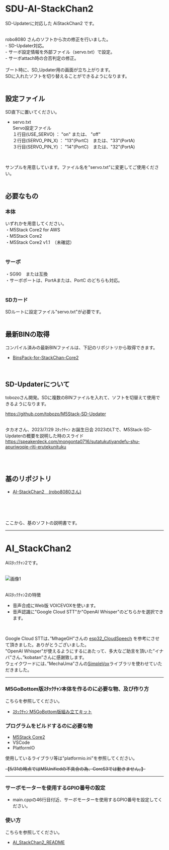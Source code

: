 # SDU-AI-StackChan2
SD-Updaterに対応した AiStackChan2 です。<br>

<br>
robo8080 さんのソフトから次の修正を行いました。<br>
- SD-Updater対応。<br>
- サーボ設定情報を外部ファイル（servo.txt）で設定。<br>
- サーボattach時の合否判定の修正。<br>

<br>
ブート時に、SD_Updater用の画面が立ち上がります。<br>
SDに入れたソフトを切り替えることができるようになります。<br>
<br>



## 設定ファイル
SD直下に置いてください。

- servo.txt<br>
Servo設定ファイル<br>
１行目(USE_SERVO)   ： "on" または、 "off"<br>
２行目(SERVO_PIN_X) ： "13"(PortC)　または、"33"(PortA)<br>
３行目(SERVO_PIN_Y) ： "14"(PortC)　または、"32"(PortA)<br>
<br>

サンプルを用意しています。ファイル名を"servo.txt"に変更してご使用ください。<br>
<br>


## 必要なもの
### 本体<br>
いずれかを用意してください。<br>
・M5Stack Core2 for AWS<br>
・M5Stack Core2 <br>
・M5Stack Core2 v1.1　（未確認）<br>
<br>

### サーボ
・SG90　または互換<br>
・サーボポートは、PortAまたは、PortC のどちらも対応。<br>
<br>

### SDカード
SDルートに設定ファイル"servo.txt"が必要です。<br>
<br>


## 最新BINの取得
コンパイル済みの最新BINファイルは、下記のリポジトリから取得できます。
- [BinsPack-for-StackChan-Core2](https://github.com/NoRi-230401/BinsPack-for-StackChan-Core2)<br>
<br>


## SD-Updaterについて
tobozoさん開発。SDに複数のBINファイルを入れて、ソフトを切替えて使用できるようになります。<br>

 https://github.com/tobozo/M5Stack-SD-Updater<br><br>


タカオさん、2023/7/29 ｽﾀｯｸﾁｬﾝ お誕生日会 2023のLTで、M5Stack-SD-Updaterの概要を説明した時のスライド<br>
https://speakerdeck.com/mongonta0716/sutatukutiyandefu-shu-apuriwoqie-riti-erutekunituku

<br><br>


## 基のリポジトリ
- [AI-StackChan2　(robo8080さん)](https://github.com/robo8080/AI_StackChan2)<br>
<br>
<br><br>

ここから、基のソフトの説明書です。

-----



# AI_StackChan2
AIｽﾀｯｸﾁｬﾝ2です。
<br><br>

![画像1](images/image1.png)<br><br>

AIｽﾀｯｸﾁｬﾝ2の特徴<br>

* 音声合成にWeb版 VOICEVOXを使います。
* 音声認識に"Google Cloud STT"か"OpenAI Whisper"のどちらかを選択できます。
<br>

Google Cloud STTは、”MhageGH”さんの [esp32_CloudSpeech](https://github.com/MhageGH/esp32_CloudSpeech/ "Title") を参考にさせて頂きました。ありがとうございました。<br>
"OpenAI Whisper"が使えるようにするにあたって、多大なご助言を頂いた”イナバ”さん、”kobatan”さんに感謝致します。<br>
ウェイクワードには、”MechaUma”さんの[SimpleVox](https://github.com/MechaUma/SimpleVox/ "Title")ライブラリを使わせていただきました。

---


### M5GoBottom版ｽﾀｯｸﾁｬﾝ本体を作るのに必要な物、及び作り方 ###
こちらを参照してください。<br>
* [ｽﾀｯｸﾁｬﾝ M5GoBottom版組み立てキット](https://raspberrypi.mongonta.com/about-products-stackchan-m5gobottom-version/ "Title")<br>

### プログラムをビルドするのに必要な物 ###
* [M5Stack Core2](http://www.m5stack.com/ "Title")<br>
* VSCode<br>
* PlatformIO<br>

使用しているライブラリ等は"platformio.ini"を参照してください。<br>

~~【5/31の時点ではM5Unifiedの不具合の為、CoreS3では動きません。】~~<br>

---

### サーボモーターを使用するGPIO番号の設定 ###
* main.cppの46行目付近、サーボモーターを使用するGPIO番号を設定してください。


### 使い方 ###

こちらを参照してください。<br>

* [AI_StackChan2_README](https://github.com/robo8080/AI_StackChan2_README/ "Title")<br>
<br>
<br>
<br>
